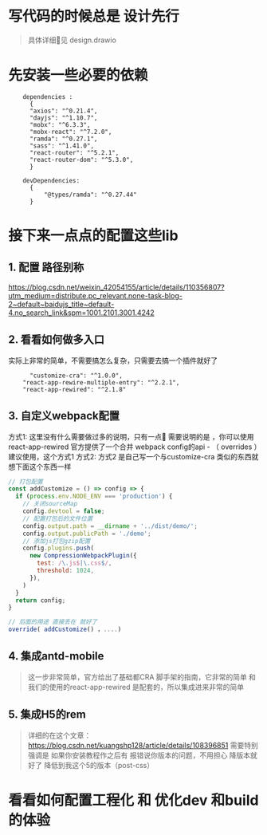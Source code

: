 # 写代码的时候总是 设计先行

> 具体详细🔎见 design.drawio

# 先安装一些必要的依赖

```shell
    dependencies :
      {
      "axios": "^0.21.4",
      "dayjs": "^1.10.7",
      "mobx": "^6.3.3",
      "mobx-react": "^7.2.0",
      "ramda": "^0.27.1",
      "sass": "^1.41.0",
      "react-router": "^5.2.1",
      "react-router-dom": "^5.3.0",
      }

    devDependencies: 
      {
          "@types/ramda": "^0.27.44"
      }
```

# 接下来一点点的配置这些lib

## 1. 配置 路径别称

<https://blog.csdn.net/weixin_42054155/article/details/110356807?utm_medium=distribute.pc_relevant.none-task-blog-2~default~baidujs_title~default-4.no_search_link&spm=1001.2101.3001.4242>

## 2. 看看如何做多入口

实际上非常的简单，不需要搞怎么复杂，只需要去搞一个插件就好了

```shell
      "customize-cra": "^1.0.0",
    "react-app-rewire-multiple-entry": "^2.2.1",
    "react-app-rewired": "^2.1.8"
```

## 3. 自定义webpack配置

方式1: 这里没有什么需要做过多的说明，只有一点🤏 需要说明的是 ，你可以使用 react-app-rewired 官方提供了一个合并 webpack config的api  - （ overrides ）建议使用，这个方式1
方式2:  方式2 是自己写一个与customize-cra 类似的东西就想下面这个东西一样

```js
// 打包配置
const addCustomize = () => config => {
  if (process.env.NODE_ENV === 'production') {
    // 关闭sourceMap
    config.devtool = false;
    // 配置打包后的文件位置
    config.output.path = __dirname + '../dist/demo/';
    config.output.publicPath = './demo';
    // 添加js打包gzip配置
    config.plugins.push(
      new CompressionWebpackPlugin({
        test: /\.js$|\.css$/,
        threshold: 1024,
      }),
    )
  }
  return config;
}

// 后面的用途 直接丢在 就好了
override( addCustomize() ，....)
```

## 4. 集成antd-mobile

> 这一步非常简单，官方给出了基础都CRA 脚手架的指南，它非常的简单 和我们的使用的react-app-rewired 是配套的，所以集成进来非常的简单

## 5. 集成H5的rem

> 详细的在这个文章： <https://blog.csdn.net/kuangshp128/article/details/108396851>
需要特别强调是 如果你安装教程作之后有 报错说你版本的问题，不用担心 降版本就好了  降低到我这个5的版本（post-css）

# 看看如何配置工程化 和 优化dev 和build的体验
